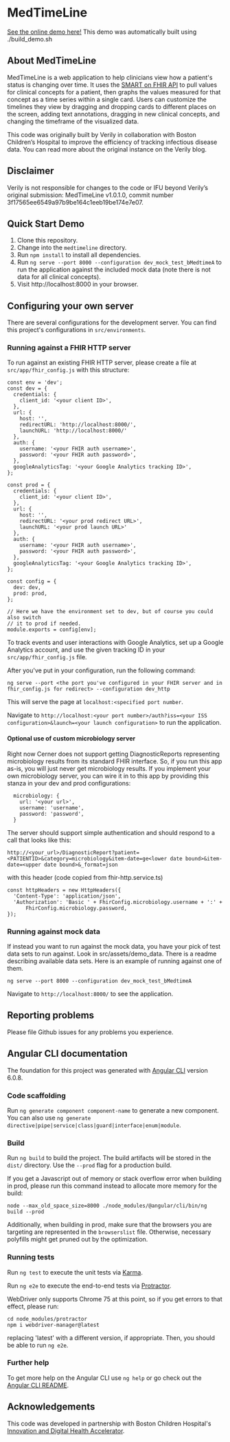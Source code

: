 # MedTimeLine

[See the online demo here!](https://verilylifesciences.github.io/medtimeline/)
This demo was automatically built using ./build_demo.sh

## About MedTimeLine

MedTimeLine is a web application to help clinicians view how a patient's status
is changing over time. It uses the [SMART on FHIR API](http://docs.smarthealthit.org/)
to pull values for clinical concepts for a patient, then graphs the values
measured for that concept as a time series within a single card. Users can
customize the timelines they view by dragging and dropping cards to different
places on the screen, adding text annotations, dragging in new clinical concepts,
and changing the timeframe of the visualized data.

This code was originally built by Verily in collaboration with
Boston Children’s Hospital to improve the efficiency of tracking infectious
disease data. You can read more about the original instance on the Verily blog.

## Disclaimer
Verily is not responsible for changes to the code or IFU beyond Verily’s
original submission: MedTimeLine v1.0.1.0, commit number 3f17565ee6549a97b9be164c1eeb19be174e7e07.

## Quick Start Demo
1. Clone this repository.
1. Change into the `medtimeline` directory.
1. Run `npm install` to install all dependencies.
1. Run `ng serve --port 8000 --configuration dev_mock_test_bMedtimeA` to run the application
   against the included mock data (note there is not data for all clinical
   concepts).
1. Visit http://localhost:8000 in your browser.

## Configuring your own server

There are several configurations for the development server. You can find
this project's configurations in `src/environments`.

### Running against a FHIR HTTP server

To run against an existing FHIR HTTP server, please create a file at
`src/app/fhir_config.js` with this structure:

```
const env = 'dev';
const dev = {
  credentials: {
    client_id: '<your client ID>',
  },
  url: {
    host: '',
    redirectURL: 'http://localhost:8000/',
    launchURL: 'http://localhost:8000/'
  },
  auth: {
    username: '<your FHIR auth username>',
    password: '<your FHIR auth password>',
  },
  googleAnalyticsTag: '<your Google Analytics tracking ID>',
};

const prod = {
  credentials: {
    client_id: '<your client ID>',
  },
  url: {
    host: '',
    redirectURL: '<your prod redirect URL>',
    launchURL: '<your prod launch URL>'
  },
  auth: {
    username: '<your FHIR auth username>',
    password: '<your FHIR auth password>',
  },
  googleAnalyticsTag: '<your Google Analytics tracking ID>',
};

const config = {
  dev: dev,
  prod: prod,
};

// Here we have the environment set to dev, but of course you could also switch
// it to prod if needed.
module.exports = config[env];

```
To track events and user interactions with Google Analytics, set up a Google Analytics account,
and use the given tracking ID in your `src/app/fhir_config.js` file.

After you've put in your configuration, run the following command:

`ng serve --port <the port you've configured in your FHIR server and in fhir_config.js for redirect> --configuration dev_http`

This will serve the page at `localhost:<specified port number`.

Navigate to `http://localhost:<your port number>/auth?iss=<your ISS configuration>&launch=<your launch configuration>`
to run the application.

#### Optional use of custom microbiology server

Right now Cerner does not support getting DiagnosticReports representing microbiology results from
its standard FHIR interface. So, if you run this app as-is, you will just never get microbiology
results. If you implement your own microbiology server, you can wire it in to this app by providing
this stanza in your dev and prod configurations:

```
  microbiology: {
    url: '<your url>',
    username: 'username',
    password: 'password',
  }
```

The server should support simple authentication and should respond to a call that looks like this:

```
http://<your_url>/DiagnosticReport?patient=<PATIENTID>&category=microbiology&item-date=ge<lower date bound>&item-date=<upper date bound>&_format=json
```

with this header (code copied from fhir-http.service.ts)

```
const httpHeaders = new HttpHeaders({
  'Content-Type': 'application/json',
  'Authorization': 'Basic ' + FhirConfig.microbiology.username + ':' +
      FhirConfig.microbiology.password,
});
```

### Running against mock data

If instead you want to run against the mock data, you have your pick of test data sets to run against.
Look in src/assets/demo_data. There is a readme describing available data sets.
Here is an example of running against one of them.

`ng serve --port 8000 --configuration dev_mock_test_bMedtimeA`

Navigate to `http://localhost:8000/` to see the application.

## Reporting problems

Please file Github issues for any problems you experience.

## Angular CLI documentation

The foundation for this project was generated with
[Angular CLI](https://github.com/angular/angular-cli) version 6.0.8.

### Code scaffolding

Run `ng generate component component-name` to generate a new component. You can also use `ng generate directive|pipe|service|class|guard|interface|enum|module`.

### Build

Run `ng build` to build the project. The build artifacts will be stored in the `dist/` directory. Use the `--prod` flag for a production build.

If you get a Javascript out of memory or stack overflow error when building in prod, please run this command instead
to allocate more memory for the build:

```
node --max_old_space_size=8000 ./node_modules/@angular/cli/bin/ng build --prod
```

Additionally, when building in prod, make sure that the browsers you are targeting are represented in
the `browserslist` file. Otherwise, necessary polyfills might get pruned out by the optimization.

### Running tests

Run `ng test` to execute the unit tests via [Karma](https://karma-runner.github.io).

Run `ng e2e` to execute the end-to-end tests via [Protractor](http://www.protractortest.org/).

WebDriver only supports Chrome 75 at this point, so if you get errors to that effect, please run:
```
cd node_modules/protractor
npm i webdriver-manager@latest
```
replacing 'latest' with a different version, if appropriate. Then, you should be able to run `ng e2e`.

### Further help

To get more help on the Angular CLI use `ng help` or go check out the [Angular CLI README](https://github.com/angular/angular-cli/blob/master/README.md).

## Acknowledgements
This code was developed in partnership with Boston Children Hospital's [Innovation and Digital Health Accelerator](https://accelerator.childrenshospital.org/).
